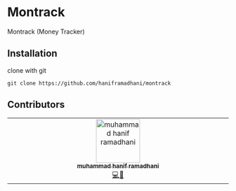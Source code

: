 # Montrack

Montrack (Money Tracker)

## Installation

clone with git

```git
git clone https://github.com/haniframadhani/montrack
```

## Contributors

<!-- ALL-CONTRIBUTORS-LIST:START - Do not remove or modify this section -->
<!-- prettier-ignore-start -->
<!-- markdownlint-disable -->
<table>
  <tbody>
    <tr>
      <td align="center" valign="top" width="14.28%"><a href="https://haniframadhani.github.io/"><img src="https://avatars.githubusercontent.com/u/69223521?v=4?s=100" width="100px;" alt="muhammad hanif ramadhani"/><br /><sub><b>muhammad hanif ramadhani</b></sub></a><br /><a href="https://github.com/haniframadhani/montrack/commits?author=haniframadhani" title="Code">💻</a><a href="#design-haniframadhani" title="Design">🎨</a></td>
    </tr>
  </tbody>
</table>
<!-- markdownlint-restore -->
<!-- prettier-ignore-end -->

<!-- ALL-CONTRIBUTORS-LIST:END -->
